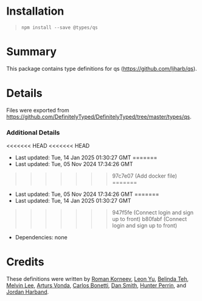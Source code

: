 # Installation
> `npm install --save @types/qs`

# Summary
This package contains type definitions for qs (https://github.com/ljharb/qs).

# Details
Files were exported from https://github.com/DefinitelyTyped/DefinitelyTyped/tree/master/types/qs.

### Additional Details
<<<<<<< HEAD
<<<<<<< HEAD
 * Last updated: Tue, 14 Jan 2025 01:30:27 GMT
=======
 * Last updated: Tue, 05 Nov 2024 17:34:26 GMT
>>>>>>> 97c7e07 (Add docker file)
=======
 * Last updated: Tue, 05 Nov 2024 17:34:26 GMT
=======
 * Last updated: Tue, 14 Jan 2025 01:30:27 GMT
>>>>>>> 947f5fe (Connect login and sign up to front)
>>>>>>> b80fabf (Connect login and sign up to front)
 * Dependencies: none

# Credits
These definitions were written by [Roman Korneev](https://github.com/RWander), [Leon Yu](https://github.com/leonyu), [Belinda Teh](https://github.com/tehbelinda), [Melvin Lee](https://github.com/zyml), [Arturs Vonda](https://github.com/artursvonda), [Carlos Bonetti](https://github.com/CarlosBonetti), [Dan Smith](https://github.com/dpsmith3), [Hunter Perrin](https://github.com/hperrin), and [Jordan Harband](https://github.com/ljharb).
